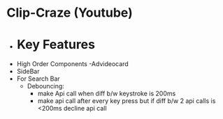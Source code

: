 # Clip-Craze (Youtube)
- # Key Features
- High Order Components -Advideocard
- SideBar 
- For Search Bar 
    - Debouncing:
        - make Api call when diff b/w keystroke is 200ms
        - make api call after every key press but if diff b/w 2 api calls is <200ms decline api call

